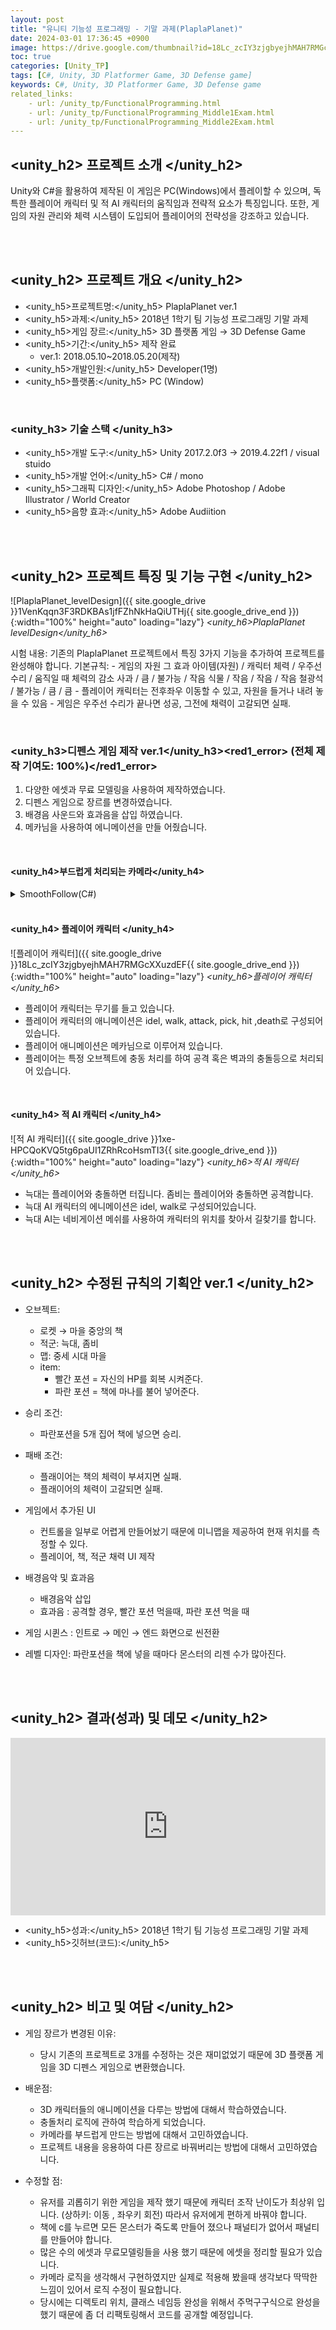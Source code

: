 ```yaml
---
layout: post
title: "유니티 기능성 프로그래밍 - 기말 과제(PlaplaPlanet)"
date: 2024-03-01 17:36:45 +0900
image: https://drive.google.com/thumbnail?id=18Lc_zcIY3zjgbyejhMAH7RMGcXXuzdEF
toc: true
categories: [Unity_TP] 
tags: [C#, Unity, 3D Platformer Game, 3D Defense game]
keywords: C#, Unity, 3D Platformer Game, 3D Defense game
related_links:
    - url: /unity_tp/FunctionalProgramming.html
    - url: /unity_tp/FunctionalProgramming_Middle1Exam.html
    - url: /unity_tp/FunctionalProgramming_Middle2Exam.html
---
```


## <unity_h2> 프로젝트 소개 </unity_h2>

Unity와 C#을 활용하여 제작된 이 게임은 PC(Windows)에서 플레이할 수 있으며, 독특한 플레이어 캐릭터 및 적 AI 캐릭터의 움직임과 전략적 요소가 특징입니다. 또한, 게임의 자원 관리와 체력 시스템이 도입되어 플레이어의 전략성을 강조하고 있습니다.

<br>
<br>

## <unity_h2> 프로젝트 개요 </unity_h2>

- <span><unity_h5>프로젝트명:</unity_h5> PlaplaPlanet ver.1</span>
- <span><unity_h5>과제:</unity_h5> 2018년 1학기 팀 기능성 프로그래밍 기말 과제</span>
- <span><unity_h5>게임 장르:</unity_h5> 3D 플랫폼 게임 → 3D Defense Game</span>
- <span><unity_h5>기간:</unity_h5> 제작 완료</span>
    - ver.1: 2018.05.10~2018.05.20(제작)
- <span><unity_h5>개발인원:</unity_h5> Developer(1명)</span>
- <span><unity_h5>플랫폼:</unity_h5> PC (Window)</span>

<br>

### <unity_h3> 기술 스택 </unity_h3>

- <span><unity_h5>개발 도구:</unity_h5> Unity 2017.2.0f3 → 2019.4.22f1 / visual stuido </span>
- <span><unity_h5>개발 언어:</unity_h5> C# / mono </span>
- <span><unity_h5>그래픽 디자인:</unity_h5> Adobe Photoshop / Adobe Illustrator / World Creator </span>
- <span><unity_h5>음향 효과:</unity_h5> Adobe Audiition </span>

<br>
<br>


## <unity_h2> 프로젝트 특징 및 기능 구현 </unity_h2>

![PlaplaPlanet_levelDesign]({{ site.google_drive }}1VenKqqn3F3RDKBAs1jfFZhNkHaQiUTHj{{ site.google_drive_end }}){:width="100%" height="auto" loading="lazy"}
*<unity_h6>PlaplaPlanet levelDesign</unity_h6>*

시험 내용: 기존의 PlaplaPlanet 프로젝트에서 특징 3가지 기능을 추가하여 프로젝트를 완성해야 합니다.
기본규칙:
    - 게임의 자원 그 효과
        아이템(자원) / 캐릭터 체력 / 우주선 수리 / 움직일 때 체력의 감소
        사과 / 큼 / 불가능 / 작음
        식물 / 작음 / 작음 / 작음
        철광석 / 불가능 / 큼 / 큼
    - 플레이어 캐릭터는 전후좌우 이동할 수 있고, 자원을 들거나 내려 놓을 수 있음
    - 게임은 우주선 수리가 끝나면 성공, 그전에 채력이 고갈되면 실패.


<br>

### <unity_h3>디펜스 게임 제작 ver.1</unity_h3><red1_error> (전체 제작 기여도: 100%)</red1_error>

1. 다양한 에셋과 무료 모델링을 사용하여 제작하였습니다.
2. 디펜스 게임으로 장르를 변경하였습니다.
3. 배경음 사운드와 효과음을 삽입 하였습니다.
4. 메카님을 사용하여 에니메이션을 만들 어줬습니다.


<br>

#### <unity_h4>부드럽게 처리되는 카메라</unity_h4>

<details markdown=1>
<summary> SmoothFollow(C#) </summary>

```c#

public class SmoothFollow : MonoBehaviour
{

    [SerializeField]
    private Transform target;
    [SerializeField]
    private float distance = 10.0f;
    [SerializeField]
    private float height = 5.0f;

    [SerializeField]
    private float rotationDamping;
    [SerializeField]
    private float heightDamping;

    void Start() { }

    void LateUpdate()
    {
        if (!target)
            return;

        // 현재 회전 각도를 계산
        System.Single wantedRotationAngle = target.eulerAngles.y;
        System.Single wantedHeight = target.position.y + height;

        System.Single currentRotationAngle = transform.eulerAngles.y;
        System.Single currentHeight = transform.position.y;

        // y축을 중심으로 회전을 감쇠
        currentRotationAngle = Mathf.LerpAngle(currentRotationAngle, wantedRotationAngle, rotationDamping * Time.deltaTime);

        // 높이를 감쇠
        currentHeight = Mathf.Lerp(currentHeight, wantedHeight, heightDamping * Time.deltaTime);

        // 각도를 회전으로 변환
        UnityEngine.Quaternion currentRotation = Quaternion.Euler(0, currentRotationAngle, 0);

        // x-z 평면에서 카메라 위치를 다음과 같이 설정
        // 타겟 뒤의 거리 미터
        transform.position = target.position;
        transform.position -= currentRotation * Vector3.forward * distance;

        // 카메라의 높이를 설정
        transform.position = new Vector3(transform.position.x ,currentHeight , transform.position.z);

        // 항상 목표를 바라봄
        transform.LookAt(target);
    }
}

```

</details>


<br>

#### <unity_h4> 플레이어 캐릭터 </unity_h4>

![플레이어 캐릭터]({{ site.google_drive }}18Lc_zcIY3zjgbyejhMAH7RMGcXXuzdEF{{ site.google_drive_end }}){:width="100%" height="auto" loading="lazy"}
*<unity_h6>플레이어 캐릭터</unity_h6>*

- 플레이어 캐릭터는 무기를 들고 있습니다.
- 플레이어 캐릭터의 애니메이션은 idel, walk, attack, pick, hit ,death로 구성되어 있습니다.
- 플레이어 애니메이션은 메카님으로 이루어져 있습니다.
- 플레이어는 특정 오브젝트에 충동 처리를 하여 공격 혹은 벽과의 충돌등으로 처리되어 있습니다.

<br>

#### <unity_h4> 적 AI 캐릭터 </unity_h4>

![적 AI 캐릭터]({{ site.google_drive }}1xe-HPCQoKVQ5tg6paUI1ZRhRcoHsmTI3{{ site.google_drive_end }}){:width="100%" height="auto" loading="lazy"}
*<unity_h6>적 AI 캐릭터</unity_h6>*

- 늑대는 플레이어와 충돌하면 터집니다. 좀비는 플레이어와 충돌하면 공격합니다.
- 늑대 AI 캐릭터의 에니메이션은 idel, walk로 구성되어있습니다.
- 늑대 AI는 네비게이션 메쉬를 사용하여 캐릭터의 위치를 찾아서 길찾기를 합니다.


<br>
<br>

## <unity_h2> 수정된 규칙의 기획안 ver.1 </unity_h2>

- 오브젝트: 
    - 로켓 → 마을 중앙의 책
    - 적군: 늑대, 좀비
    - 맵: 중세 시대 마을
    - item: 
        - 빨간 포션 = 자신의 HP를 회복 시켜준다.
        - 파란 포션 = 책에 마나를 불어 넣어준다.

- 승리 조건:
    - 파란포션을 5개 집어 책에 넣으면 승리.

- 패배 조건:
    - 플래이어는 책의 체력이 부셔지면 실패.
    - 플래이어의 체력이 고갈되면 실패.

- 게임에서 추가된 UI
    - 컨트롤을 일부로 어렵게 만들어놨기 때문에 미니맵을 제공하여 현재 위치를 측정할 수 있다.
    -  플레이어, 책, 적군 채력 UI 제작

- 배경음악 및 효과음
    - 배경음악 삽입
    - 효과음 : 공격할 경우, 빨간 포션 먹을때, 파란 포션 먹을 때

- 게임 시퀸스 : 인트로 → 메인 → 엔드 화면으로 씬전환
- 레벨 디자인: 파란포션을 책에 넣을 때마다 몬스터의 리젠 수가 많아진다.

<br>
<br>

## <unity_h2> 결과(성과) 및 데모 </unity_h2>

<iframe width="100%" style="aspect-ratio:16/9" src="https://drive.google.com/file/d/1W468hHxpJJyaHUFjYbDoafolLJGzV51r/preview" title="Plattach_FinalExam" frameborder="0" allow="accelerometer; autoplay; clipboard-write; encrypted-media; gyroscope; picture-in-picture; web-share" allowfullscreen></iframe>

- <span><unity_h5>성과:</unity_h5> 2018년 1학기 팀 기능성 프로그래밍 기말 과제 </span>
- <span><unity_h5>깃허브(코드):</unity_h5> </span>

<br>
<br>

## <unity_h2> 비고 및 여담 </unity_h2>

- 게임 장르가 변경된 이유: 
    - 당시 기존의 프로젝트로 3개를 수정하는 것은 재미없었기 때문에 3D 플랫폼 게임을 3D 디펜스 게임으로 변환했습니다.

- 배운점:
    - 3D 캐릭터들의 애니메이션을 다루는 방법에 대해서 학습하였습니다.
    - 충돌처리 로직에 관하여 학습하게 되었습니다.
    - 카메라를 부드럽게 만드는 방법에 대해서 고민하였습니다.
    - 프로젝트 내용을 응용하여 다른 장르로 바꿔버리는 방법에 대해서 고민하였습니다.

- 수정할 점:
    - 유저를 괴롭히기 위한 게임을 제작 했기 때문에 캐릭터 조작 난이도가 최상위 입니다. (상하키: 이동 , 좌우키 회전) 따라서 유저에게 편하게 바꿔야 합니다.
    - 책에 c를 누르면 모든 몬스터가 죽도록 만들어 졌으나 패널티가 없어서 패널티를 만들어야 합니다.
    - 많은 수의 에셋과 무료모델링들을 사용 했기 때문에 에셋을 정리할 필요가 있습니다.
    - 카메라 로직을 생각해서 구현하였지만 실제로 적용해 봤을때 생각보다 딱딱한 느낌이 있어서 로직 수정이 필요합니다.
    - 당시에는 디렉토리 위치, 클래스 네임등 완성을 위해서 주먹구구식으로 완성을 했기 때문에 좀 더 리팩토링해서 코드를 공개할 예정입니다.